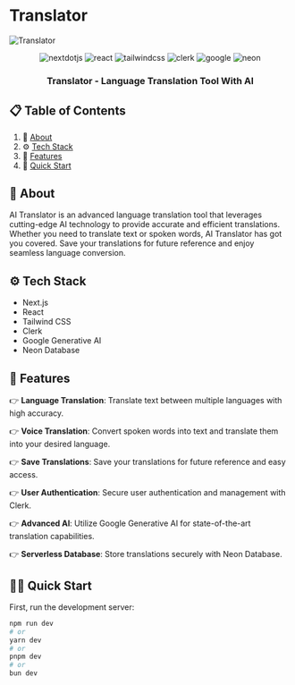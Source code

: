 # Translator

![Translator](image)

<div align="center">

  <div>
    <img src="https://img.shields.io/badge/-Next_JS-black?style=for-the-badge&logoColor=white&logo=nextdotjs&color=000000" alt="nextdotjs" />
    <img src="https://img.shields.io/badge/-React-black?style=for-the-badge&logoColor=white&logo=react&color=61DAFB" alt="react" />
    <img src="https://img.shields.io/badge/-Tailwind_CSS-black?style=for-the-badge&logoColor=white&logo=tailwindcss&color=06B6D4" alt="tailwindcss" />
    <img src="https://img.shields.io/badge/-Clerk-black?style=for-the-badge&logoColor=white&logo=clerk&color=3B82F6" alt="clerk" />
    <img src="https://img.shields.io/badge/-Google_Generative_AI-black?style=for-the-badge&logoColor=white&logo=google&color=4285F4" alt="google" />
    <img src="https://img.shields.io/badge/-Neon_Database-black?style=for-the-badge&logoColor=white&logo=neon&color=00C853" alt="neon" />
  </div>

  <h3 align="center">Translator -  Language Translation Tool With AI</h3>
</div>

## 📋 <a name="table">Table of Contents</a>

1. 🤖 [About](#about)
2. ⚙️ [Tech Stack](#tech-stack)
3. 🔋 [Features](#features)
4. 🤸 [Quick Start](#quick-start)

## <a name="about">🧐 About</a>

AI Translator is an advanced language translation tool that leverages cutting-edge AI technology to provide accurate and efficient translations. Whether you need to translate text or spoken words, AI Translator has got you covered. Save your translations for future reference and enjoy seamless language conversion.

## <a name="tech-stack">⚙️ Tech Stack</a>

- Next.js
- React
- Tailwind CSS
- Clerk
- Google Generative AI
- Neon Database

## <a name="features">🔋 Features</a>

👉 **Language Translation**: Translate text between multiple languages with high accuracy.

👉 **Voice Translation**: Convert spoken words into text and translate them into your desired language.

👉 **Save Translations**: Save your translations for future reference and easy access.

👉 **User Authentication**: Secure user authentication and management with Clerk.

👉 **Advanced AI**: Utilize Google Generative AI for state-of-the-art translation capabilities.

👉 **Serverless Database**: Store translations securely with Neon Database.

## <a name="quick-start">🏃💨 Quick Start</a>

First, run the development server:

```bash
npm run dev
# or
yarn dev
# or
pnpm dev
# or
bun dev
```
